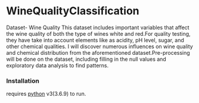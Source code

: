 # WineQualityClassification

Dataset- Wine Quality
This dataset includes important variables that affect the wine quality of both
the type of wines white and red.For quality testing, they have take into
account elements like as acidity, pH level, sugar, and other chemical qualities.
I will discover numerous influences on wine quality and chemical distribution
from the aforementioned dataset.Pre-processing will be done on the dataset,
including filling in the null values and exploratory data analysis to find
patterns.

### Installation

 requires [python](https://www.python.org/download/releases/3.0/) v3(3.6.9) to run.